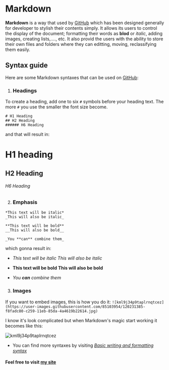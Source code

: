# Markdown 
**Markdown** is a way that used by [GitHub](https://github.com) which has been designed generally for developer to stylish their contents simply. It allows its users to control the display of the document; formatting their words as **blod** or _italic_, adding images, creating lists,...., etc.
It also provid the users with the ability to store their own files and folders where they can editting, moving, reclassifying them easily.

## Syntax guide ##
Here are some Markdown syntaxes that can be used on [GitHub](https://github.com):

1. ### Headings ###
To create a heading, add one to six `#` symbols before your heading text. The more `#` you use the smaller the font size become.
```
# H1 Heading
## H2 Heading
###### H6 Heading
```

and that will result in: 

# H1 heading
## H2 Heading
###### H6 Heading

2. ### Emphasis ###
```
*This text will be italic*
_This will also be italic_

**This text will be bold**
__This will also be bold__

_You **can** combine them_
```
which gonna result in:
* *This text will be italic*
_This will also be italic_

* **This text will be bold**
__This will also be bold__

* _You **can** combine them_

3. ### Images ###
If you want to embed images, this is how you do it:
`![kml9j34p9taplrnqtcez](https://user-images.githubusercontent.com/85103954/120231385-f8fadc80-c259-11eb-85da-4a4619b22614.jpg)`

I know it's look complicated but when Markdown's magic start working it becomes like this:

![kml9j34p9taplrnqtcez](https://user-images.githubusercontent.com/85103954/120231385-f8fadc80-c259-11eb-85da-4a4619b22614.jpg)

* You can find more syntaxes by visiting _[Basic writing and formatting syntax](https://docs.github.com/en/github/writing-on-github/getting-started-with-writing-and-formatting-on-github/basic-writing-and-formatting-syntax)_

#### Feel free to visit [my site](https://github.com/BasharDamen)

